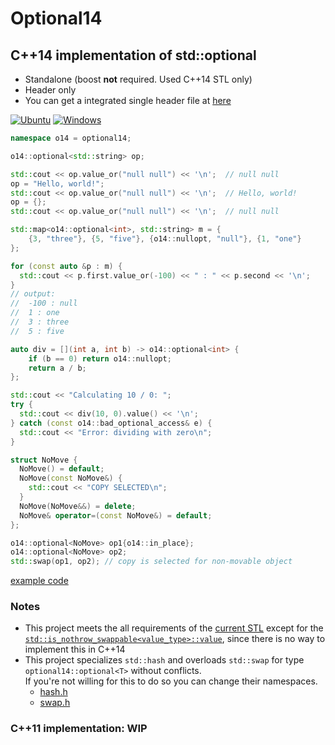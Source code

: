 # Optional14

## C++14 implementation of std::optional
* Standalone (boost **not** required. Used C++14 STL only)
* Header only
* You can get a integrated single header file at [here](https://github.com/lackhole/optional14/releases)

[![Ubuntu](https://github.com/lackhole/optional14/actions/workflows/ubuntu.yml/badge.svg?branch=main)](https://github.com/lackhole/optional14/actions/workflows/ubuntu.yml)
[![Windows](https://github.com/lackhole/optional14/actions/workflows/windows.yml/badge.svg?branch=main)](https://github.com/lackhole/optional14/actions/workflows/windows.yml)

```cpp
namespace o14 = optional14;

o14::optional<std::string> op;

std::cout << op.value_or("null null") << '\n';  // null null
op = "Hello, world!";
std::cout << op.value_or("null null") << '\n';  // Hello, world!
op = {};
std::cout << op.value_or("null null") << '\n';  // null null
```

```cpp
std::map<o14::optional<int>, std::string> m = {
    {3, "three"}, {5, "five"}, {o14::nullopt, "null"}, {1, "one"}
};

for (const auto &p : m) {
  std::cout << p.first.value_or(-100) << " : " << p.second << '\n';
}
// output:
//  -100 : null
//  1 : one
//  3 : three
//  5 : five
```

```cpp
auto div = [](int a, int b) -> o14::optional<int> {
    if (b == 0) return o14::nullopt;
    return a / b;
};

std::cout << "Calculating 10 / 0: ";
try {
  std::cout << div(10, 0).value() << '\n';
} catch (const o14::bad_optional_access& e) {
  std::cout << "Error: dividing with zero\n";
}
```

```cpp
struct NoMove {
  NoMove() = default;
  NoMove(const NoMove&) {
    std::cout << "COPY SELECTED\n";
  }
  NoMove(NoMove&&) = delete;
  NoMove& operator=(const NoMove&) = default;
};

o14::optional<NoMove> op1{o14::in_place};
o14::optional<NoMove> op2;
std::swap(op1, op2); // copy is selected for non-movable object
```
[example code](main.cc)  

### Notes
* This project meets the all requirements of the [current STL](https://en.cppreference.com/w/cpp/utility/optional) except for the [`std::is_nothrow_swappable<value_type>::value`](https://github.com/lackhole/optional14/blob/main/optional14/include/optional14/optional/optional.h#L224),
    since there is no way to implement this in C++14
* This project specializes `std::hash` and overloads `std::swap` for type `optional14::optional<T>` without conflicts.  
  If you're not willing for this to do so you can change their namespaces.
    * [hash.h](https://github.com/lackhole/optional14/blob/main/optional14/include/optional14/optional/hash.h#L16)
    * [swap.h](https://github.com/lackhole/optional14/blob/main/optional14/include/optional14/optional/swap.h#L15)

### C++11 implementation: WIP
